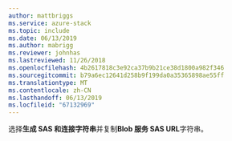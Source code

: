```yaml
---
author: mattbriggs
ms.service: azure-stack
ms.topic: include
ms.date: 06/13/2019
ms.author: mabrigg
ms.reviewer: johnhas
ms.lastreviewed: 11/26/2018
ms.openlocfilehash: 4b2617818c3e92ca37b9b21ce38d1800a982f346
ms.sourcegitcommit: b79a6ec12641d258b9f199da0a35365898ae55ff
ms.translationtype: MT
ms.contentlocale: zh-CN
ms.lasthandoff: 06/13/2019
ms.locfileid: "67132969"
---
```

选择**生成 SAS 和连接字符串**并复制**Blob 服务 SAS URL**字符串。